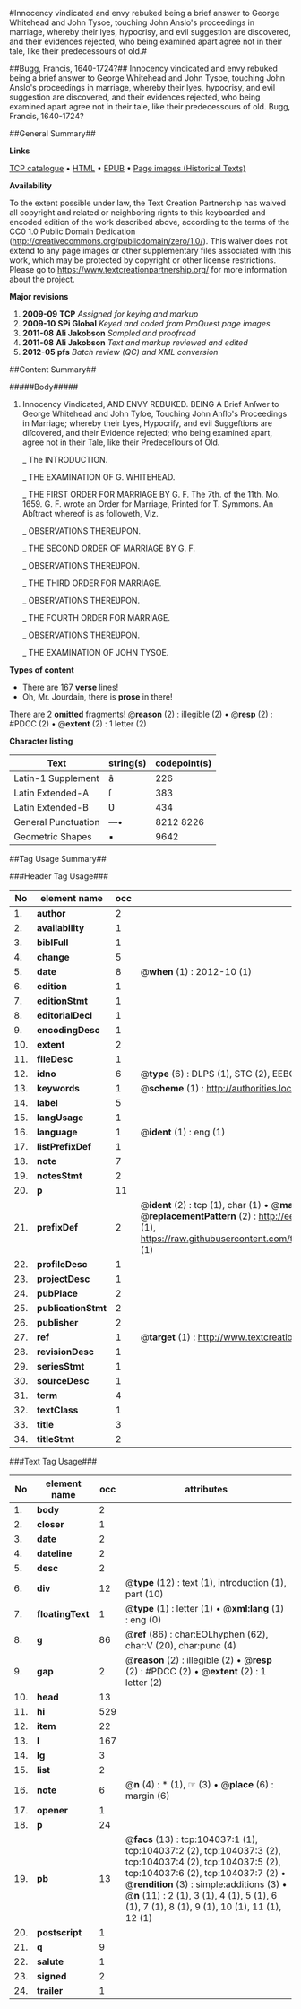 #Innocency vindicated and envy rebuked being a brief answer to George Whitehead and John Tysoe, touching John Anslo's proceedings in marriage, whereby their lyes, hypocrisy, and evil suggestion are discovered, and their evidences rejected, who being examined apart agree not in their tale, like their predecessours of old.#

##Bugg, Francis, 1640-1724?##
Innocency vindicated and envy rebuked being a brief answer to George Whitehead and John Tysoe, touching John Anslo's proceedings in marriage, whereby their lyes, hypocrisy, and evil suggestion are discovered, and their evidences rejected, who being examined apart agree not in their tale, like their predecessours of old.
Bugg, Francis, 1640-1724?

##General Summary##

**Links**

[TCP catalogue](http://www.ota.ox.ac.uk/tcp/)  • 
[HTML](http://tei.it.ox.ac.uk/tcp/Texts-HTML/free/A30/A30027.html)  • 
[EPUB](http://tei.it.ox.ac.uk/tcp/Texts-EPUB/free/A30/A30027.epub) • 
[Page images (Historical Texts)](https://historicaltexts.jisc.ac.uk/eebo-15599229e)

**Availability**

To the extent possible under law, the Text Creation Partnership has waived all copyright and related or neighboring rights to this keyboarded and encoded edition of the work described above, according to the terms of the CC0 1.0 Public Domain Dedication (http://creativecommons.org/publicdomain/zero/1.0/). This waiver does not extend to any page images or other supplementary files associated with this work, which may be protected by copyright or other license restrictions. Please go to https://www.textcreationpartnership.org/ for more information about the project.

**Major revisions**

1. __2009-09__ __TCP__ *Assigned for keying and markup*
1. __2009-10__ __SPi Global__ *Keyed and coded from ProQuest page images*
1. __2011-08__ __Ali Jakobson__ *Sampled and proofread*
1. __2011-08__ __Ali Jakobson__ *Text and markup reviewed and edited*
1. __2012-05__ __pfs__ *Batch review (QC) and XML conversion*

##Content Summary##

#####Body#####

1. Innocency Vindicated, AND ENVY REBUKED. BEING A Brief Anſwer to George Whitehead and John Tyſoe, Touching John Anſlo's Proceedings in Marriage; whereby their Lyes, Hypocriſy, and evil Suggeſtions are diſcovered, and their Evidence rejected; who being examined apart, agree not in their Tale, like their Predeceſſours of Old.

    _ The INTRODUCTION.

    _ THE EXAMINATION OF G. WHITEHEAD.

    _ THE FIRST ORDER FOR MARRIAGE BY G. F. The 7th. of the 11th. Mo. 1659. G. F. wrote an Order for Marriage, Printed for T. Symmons. An Abſtract whereof is as followeth, Viz.

    _ OBSERVATIONS THEREUPON.

    _ THE SECOND ORDER OF MARRIAGE BY G. F.

    _ OBSERVATIONS THEREƲPON.

    _ THE THIRD ORDER FOR MARRIAGE.

    _ OBSERVATIONS THEREƲPON.

    _ THE FOURTH ORDER FOR MARRIAGE.

    _ OBSERVATIONS THEREƲPON.

    _ THE EXAMINATION OF JOHN TYSOE.

**Types of content**

  * There are 167 **verse** lines!
  * Oh, Mr. Jourdain, there is **prose** in there!

There are 2 **omitted** fragments! 
 @__reason__ (2) : illegible (2)  •  @__resp__ (2) : #PDCC (2)  •  @__extent__ (2) : 1 letter (2)

**Character listing**


|Text|string(s)|codepoint(s)|
|---|---|---|
|Latin-1 Supplement|â|226|
|Latin Extended-A|ſ|383|
|Latin Extended-B|Ʋ|434|
|General Punctuation|—•|8212 8226|
|Geometric Shapes|▪|9642|

##Tag Usage Summary##

###Header Tag Usage###

|No|element name|occ|attributes|
|---|---|---|---|
|1.|__author__|2||
|2.|__availability__|1||
|3.|__biblFull__|1||
|4.|__change__|5||
|5.|__date__|8| @__when__ (1) : 2012-10 (1)|
|6.|__edition__|1||
|7.|__editionStmt__|1||
|8.|__editorialDecl__|1||
|9.|__encodingDesc__|1||
|10.|__extent__|2||
|11.|__fileDesc__|1||
|12.|__idno__|6| @__type__ (6) : DLPS (1), STC (2), EEBO-CITATION (1), OCLC (1), VID (1)|
|13.|__keywords__|1| @__scheme__ (1) : http://authorities.loc.gov/ (1)|
|14.|__label__|5||
|15.|__langUsage__|1||
|16.|__language__|1| @__ident__ (1) : eng (1)|
|17.|__listPrefixDef__|1||
|18.|__note__|7||
|19.|__notesStmt__|2||
|20.|__p__|11||
|21.|__prefixDef__|2| @__ident__ (2) : tcp (1), char (1)  •  @__matchPattern__ (2) : ([0-9\-]+):([0-9IVX]+) (1), (.+) (1)  •  @__replacementPattern__ (2) : http://eebo.chadwyck.com/downloadtiff?vid=$1&page=$2 (1), https://raw.githubusercontent.com/textcreationpartnership/Texts/master/tcpchars.xml#$1 (1)|
|22.|__profileDesc__|1||
|23.|__projectDesc__|1||
|24.|__pubPlace__|2||
|25.|__publicationStmt__|2||
|26.|__publisher__|2||
|27.|__ref__|1| @__target__ (1) : http://www.textcreationpartnership.org/docs/. (1)|
|28.|__revisionDesc__|1||
|29.|__seriesStmt__|1||
|30.|__sourceDesc__|1||
|31.|__term__|4||
|32.|__textClass__|1||
|33.|__title__|3||
|34.|__titleStmt__|2||


###Text Tag Usage###

|No|element name|occ|attributes|
|---|---|---|---|
|1.|__body__|2||
|2.|__closer__|1||
|3.|__date__|2||
|4.|__dateline__|2||
|5.|__desc__|2||
|6.|__div__|12| @__type__ (12) : text (1), introduction (1), part (10)|
|7.|__floatingText__|1| @__type__ (1) : letter (1)  •  @__xml:lang__ (1) : eng (0)|
|8.|__g__|86| @__ref__ (86) : char:EOLhyphen (62), char:V (20), char:punc (4)|
|9.|__gap__|2| @__reason__ (2) : illegible (2)  •  @__resp__ (2) : #PDCC (2)  •  @__extent__ (2) : 1 letter (2)|
|10.|__head__|13||
|11.|__hi__|529||
|12.|__item__|22||
|13.|__l__|167||
|14.|__lg__|3||
|15.|__list__|2||
|16.|__note__|6| @__n__ (4) : * (1), ☞ (3)  •  @__place__ (6) : margin (6)|
|17.|__opener__|1||
|18.|__p__|24||
|19.|__pb__|13| @__facs__ (13) : tcp:104037:1 (1), tcp:104037:2 (2), tcp:104037:3 (2), tcp:104037:4 (2), tcp:104037:5 (2), tcp:104037:6 (2), tcp:104037:7 (2)  •  @__rendition__ (3) : simple:additions (3)  •  @__n__ (11) : 2 (1), 3 (1), 4 (1), 5 (1), 6 (1), 7 (1), 8 (1), 9 (1), 10 (1), 11 (1), 12 (1)|
|20.|__postscript__|1||
|21.|__q__|9||
|22.|__salute__|1||
|23.|__signed__|2||
|24.|__trailer__|1||
